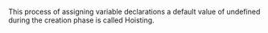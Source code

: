 This process of assigning variable declarations a default value of undefined during the creation phase is called Hoisting.

